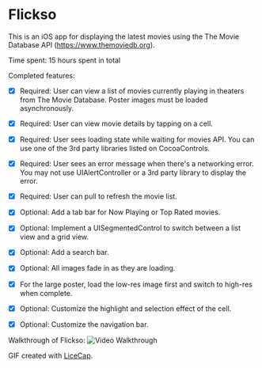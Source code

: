 # Flickso
This is an iOS app for displaying the latest movies using the The Movie Database API (https://www.themoviedb.org). 

Time spent: 15 hours spent in total

Completed features:
 * [x] Required: User can view a list of movies currently playing in theaters from The Movie Database. Poster images must be loaded asynchronously.
 * [x] Required: User can view movie details by tapping on a cell.
 * [x] Required: User sees loading state while waiting for movies API. You can use one of the 3rd party libraries listed on CocoaControls.
 * [x] Required: User sees an error message when there's a networking error. You may not use UIAlertController or a 3rd party library to display the error.
 * [x] Required: User can pull to refresh the movie list.
 * [x] Optional: Add a tab bar for Now Playing or Top Rated movies.
 * [x] Optional: Implement a UISegmentedControl to switch between a list view and a grid view.
 * [x] Optional: Add a search bar.
 * [x] Optional: All images fade in as they are loading.
 * [x] For the large poster, load the low-res image first and switch to high-res when complete.
 * [x] Optional: Customize the highlight and selection effect of the cell. 
 * [x] Optional: Customize the navigation bar.
 

Walkthrough of Flickso:
![Video Walkthrough](https://media.giphy.com/media/l1J9uANsIN9rJwQco/giphy.gif)

GIF created with [LiceCap](http://www.cockos.com/licecap/).

